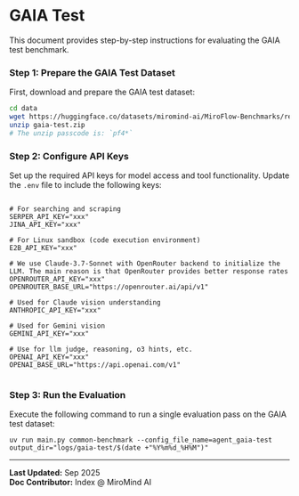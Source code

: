 # GAIA Test

This document provides step-by-step instructions for evaluating the GAIA test benchmark.

### Step 1: Prepare the GAIA Test Dataset

First, download and prepare the GAIA test dataset:
```bash
cd data
wget https://huggingface.co/datasets/miromind-ai/MiroFlow-Benchmarks/resolve/main/gaia-test.zip
unzip gaia-test.zip
# The unzip passcode is: `pf4*`
```

### Step 2: Configure API Keys

Set up the required API keys for model access and tool functionality. Update the `.env` file to include the following keys:

```

# For searching and scraping
SERPER_API_KEY="xxx"
JINA_API_KEY="xxx"

# For Linux sandbox (code execution environment)
E2B_API_KEY="xxx"

# We use Claude-3.7-Sonnet with OpenRouter backend to initialize the LLM. The main reason is that OpenRouter provides better response rates
OPENROUTER_API_KEY="xxx"
OPENROUTER_BASE_URL="https://openrouter.ai/api/v1"

# Used for Claude vision understanding
ANTHROPIC_API_KEY="xxx"

# Used for Gemini vision
GEMINI_API_KEY="xxx"

# Use for llm judge, reasoning, o3 hints, etc.
OPENAI_API_KEY="xxx"
OPENAI_BASE_URL="https://api.openai.com/v1"


```

### Step 3: Run the Evaluation

Execute the following command to run a single evaluation pass on the GAIA test dataset:

```
uv run main.py common-benchmark --config_file_name=agent_gaia-test output_dir="logs/gaia-test/$(date +"%Y%m%d_%H%M")"
```

---
**Last Updated:** Sep 2025  
**Doc Contributor:** Index @ MiroMind AI